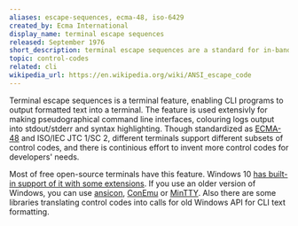 ```yaml
---
aliases: escape-sequences, ecma-48, iso-6429
created_by: Ecma International
display_name: terminal escape sequences
released: September 1976
short_description: terminal escape sequences are a standard for in-band signaling to control the cursor location, color, and other formatting of text in terminals.
topic: control-codes
related: cli
wikipedia_url: https://en.wikipedia.org/wiki/ANSI_escape_code
---
```

Terminal escape sequences is a terminal feature,  enabling CLI programs to output formatted text into a terminal. The feature is used extensivly for making pseudographical command line interfaces, colouring logs output into stdout/stderr and syntax highlighting. Though standardized as [ECMA-48](https://www.ecma-international.org/publications/standards/Ecma-048.htm) and ISO/IEC JTC 1/SC 2, different terminals support different subsets of control codes, and there is continious effort to invent more control codes for developers' needs.

Most of free open-source terminals have this feature. Windows 10 [has built-in support of it with some extensions](https://docs.microsoft.com/en-us/windows/console/console-virtual-terminal-sequences). If you use an older version of Windows, you can use  [ansicon](https://github.com/adoxa/ansicon), [ConEmu](https://github.com/Maximus5/ConEmu) or  [MinTTY](https://github.com/mintty/mintty). Also there are some libraries translating control codes into calls for old Windows API for CLI text formatting.
